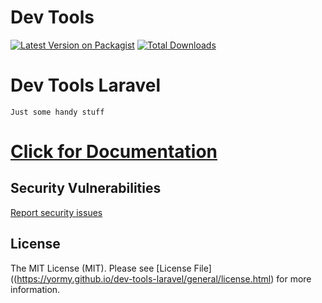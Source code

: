 # Dev Tools

[![Latest Version on Packagist](https://img.shields.io/packagist/v/yormy/dev-tools-laravel.svg?style=flat-square)](https://packagist.org/packages/yormy/dev-tools-laravel)
[![Total Downloads](https://img.shields.io/packagist/dt/yormy/repository.svg?style=flat-square)](https://packagist.org/packages/yormy/dev-tools-laravel)

# Dev Tools Laravel
```Just some handy stuff```

# [Click for Documentation](https://yormy.github.io/dev-tools-laravel/)

## Security Vulnerabilities
[Report security issues](https://yormy.github.io/dev-tools-laravel/general/report_security.html)

## License

The MIT License (MIT). Please see [License File]((https://yormy.github.io/dev-tools-laravel/general/license.html) for more information.
